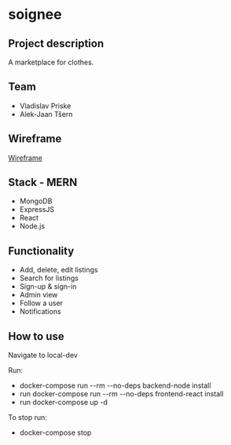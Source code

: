 # soignee

## Project description
A marketplace for clothes.

## Team
* Vladislav Priske
* Alek-Jaan Tšern

## Wireframe
[Wireframe](wireframe)

## Stack - MERN
* MongoDB
* ExpressJS
* React
* Node.js

## Functionality
* Add, delete, edit listings
* Search for listings
* Sign-up & sign-in
* Admin view 
* Follow a user
* Notifications

## How to use
Navigate to local-dev

Run:
* docker-compose run --rm --no-deps backend-node install
* run docker-compose run --rm --no-deps frontend-react install
* run docker-compose up -d

To stop run:
* docker-compose stop
